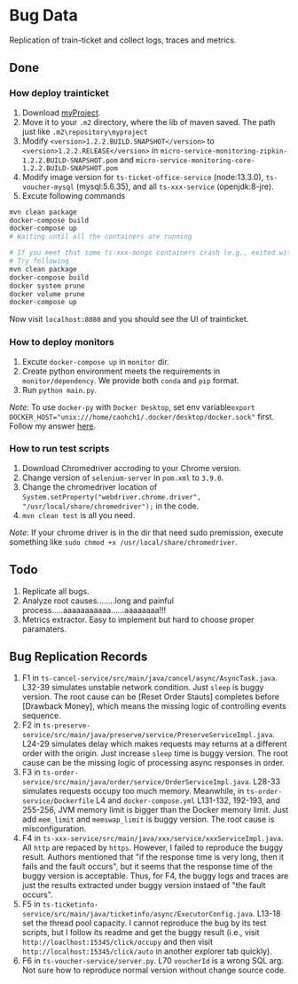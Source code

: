# Bug Data
 Replication of train-ticket and collect logs, traces and metrics.

## Done
### How deploy trainticket
1. Download [myProject](https://github.com/FudanSELab/train-ticket/blob/master/old-docs/Lib/myproject.zip).
2. Move it to your `.m2` directory, where the lib of maven saved. The path just like `.m2\repository\myproject`
3. Modify `<version>1.2.2.BUILD.SNAPSHOT</version>` to `<version>1.2.2.RELEASE</version>` in `micro-service-monitoring-zipkin-1.2.2.BUILD-SNAPSHOT.pom` and `micro-service-monitoring-core-1.2.2.BUILD-SNAPSHOT.pom`
4. Modify image version for `ts-ticket-office-service` (node:13.3.0), `ts-voucher-mysql` (mysql:5.6.35), and all `ts-xxx-service` (openjdk:8-jre).
5. Excute following commands
```bash
mvn clean package
docker-compose build
docker-compose up
# Waiting until all the containers are running

# If you meet that some ts-xxx-mongo containers crash (e.g., exited with code 14 or 100)
# Try following 
mvn clean package
docker-compose build
docker system prune
docker volume prune
docker-compose up
```

Now visit `localhost:8080` and you should see the UI of trainticket.

### How to deploy monitors
1. Excute `docker-compose up` in `monitor` dir.
2. Create python environment meets the requirements in `monitor/dependency`. We provide both `conda` and `pip` format.
3. Run `python main.py`.


*Note*: To use `docker-py` with `Docker Desktop`, set env variable`export DOCKER_HOST="unix:///home/caohch1/.docker/desktop/docker.sock"` first. Follow my answer [here](https://stackoverflow.com/a/76927390/12871978).


### How to run test scripts
1. Download Chromedriver accroding to your Chrome version.
2. Change version of `selenium-server` in `pom.xml` to `3.9.0`.
3. Change the chromedriver location of `System.setProperty("webdriver.chrome.driver", "/usr/local/share/chromedriver");` in the code.
4. `mvn clean test` is all you need.


*Note*: If your chrome driver is in the dir that need sudo premission, execute something like `sudo chmod +x /usr/local/share/chromedriver`.


## Todo
1. Replicate all bugs.
2. Analyze root causes........long and painful process.....aaaaaaaaaaa......aaaaaaaa!!!
3. Metrics extractor. Easy to implement but hard to choose proper paramaters.


## Bug Replication Records
1. F1 in `ts-cancel-service/src/main/java/cancel/async/AsyncTask.java`. L32-39 simulates unstable network condition. Just `sleep` is buggy version. The root cause can be [Reset Order Stauts] completes before [Drawback Money], which means the missing logic of controlling events sequence.
2. F2 in `ts-preserve-service/src/main/java/preserve/service/PreserveServiceImpl.java`. L24-29 simulates delay which makes requests may returns at a different order with the origin. Just increase `sleep` time is buggy version. The root cause can be the missing logic of processing async responses in order. 
3. F3 in `ts-order-service/src/main/java/order/service/OrderServiceImpl.java`. L28-33 simulates requests occupy too much memory. Meanwhile, in `ts-order-service/Dockerfile` L4 and `docker-compose.yml` L131-132, 192-193, and 255-256, JVM memory limit is bigger than the Docker memory limit. Just add `mem_limit` and `memswap_limit` is buggy version. The root cause is misconfiguration.
4. F4 in `ts-xxx-service/src/main/java/xxx/service/xxxServiceImpl.java`. All `http` are repaced by `https`. However, I failed to reproduce the buggy result. Authors mentioned that "if the response time is very long, then it fails and the fault occurs", but it seems that the response time of the buggy version is acceptable. Thus, for F4, the buggy logs and traces are just the results extracted under buggy version instaed of "the fault occurs".
5. F5 in `ts-ticketinfo-service/src/main/java/ticketinfo/async/ExecutorConfig.java`. L13-18 set the thread pool capacity. I cannot reproduce the bug by its test scripts, but I follow its readme and get the buggy result (i.e.,  visit `http://loaclhost:15345/click/occupy` and then visit `http://localhost:15345/click/auto` in another explorer tab quickly).
6. F6 in `ts-voucher-service/server.py`. L70 `voucherId` is a wrong SQL arg. Not sure how to reproduce normal version without change source code.

